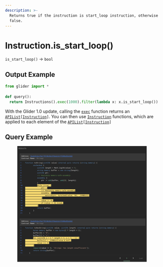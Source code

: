 ```yaml
---
description: >-
  Returns true if the instruction is start_loop instruction, otherwise returns
  false.
---
```


# Instruction.is\_start\_loop()

`is_start_loop()` -> `bool`

## Output Example

```python
from glider import *

def query():
  return Instructions().exec(1000).filter(lambda x: x.is_start_loop())
```

With the Glider 1.0 update, calling the [`exec`](../instructions/instructions.exec.md) function returns an [`APIList`](../iterables/apilist.md)`[`[`Instruction`](./)`]`. You can then use [`Instruction`](./) functions, which are applied to each element of the [`APIList`](../iterables/apilist.md)`[`[`Instruction`](./)`]`

## Query Example

<figure><img src="../../.gitbook/assets/image (202).png" alt=""><figcaption></figcaption></figure>
